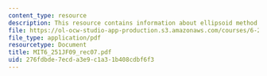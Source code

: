 ```yaml
---
content_type: resource
description: This resource contains information about ellipsoid method.
file: https://ol-ocw-studio-app-production.s3.amazonaws.com/courses/6-251j-introduction-to-mathematical-programming-fall-2009/276fdbde7ecda3e9c1a31b408cdbf6f3_MIT6_251JF09_rec07.pdf
file_type: application/pdf
resourcetype: Document
title: MIT6_251JF09_rec07.pdf
uid: 276fdbde-7ecd-a3e9-c1a3-1b408cdbf6f3
---
```

